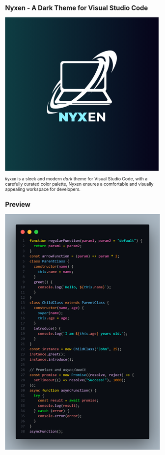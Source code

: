 ## Nyxen - A Dark Theme for Visual Studio Code

![Nyxen](./assets/nyxen.png)

`Nyxen` is a sleek and modern *dark* theme for Visual Studio Code, with a carefully curated color palette, Nyxen ensures a comfortable and visually appealing workspace for developers.

## Preview

![preview](./assets/code.png)
